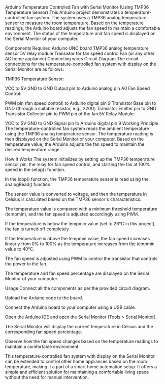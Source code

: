 Arduino Temperature Controlled Fan with Serial Monitor (Using TMP36 Temperature Sensor)
This Arduino project demonstrates a temperature-controlled fan system. The system uses a TMP36 analog temperature sensor to measure the room temperature. Based on the temperature readings, the Arduino board adjusts the fan speed to maintain a comfortable environment. The status of the temperature and fan speed is displayed on the Serial Monitor of your computer.

Components Required
Arduino UNO board
TMP36 analog temperature sensor
5V relay module
Transistor for fan speed control
Fan (or any other AC home appliance)
Connecting wires
Circuit Diagram
The circuit connections for the temperature-controlled fan system with display on the Serial Monitor are as follows:

TMP36 Temperature Sensor:

VCC to 5V
GND to GND
Output pin to Arduino analog pin A0
Fan Speed Control:

PWM pin (fan speed control) to Arduino digital pin 9
Transistor Base pin to GND (through a suitable resistor, e.g., 220Ω)
Transistor Emitter pin to GND
Transistor Collector pin to PWM pin of the fan
5V Relay Module:

VCC to 5V
GND to GND
Signal pin to Arduino digital pin 9
Working Principle
The temperature-controlled fan system reads the ambient temperature using the TMP36 analog temperature sensor. The temperature reading is then displayed on the Serial Monitor of your computer. Based on the temperature value, the Arduino adjusts the fan speed to maintain the desired temperature range.

How It Works
The system initializes by setting up the TMP36 temperature sensor pin, the relay for fan speed control, and starting the fan at 100% speed in the setup() function.

In the loop() function, the TMP36 temperature sensor is read using the analogRead() function.

The sensor value is converted to voltage, and then the temperature in Celsius is calculated based on the TMP36 sensor's characteristics.

The temperature value is compared with a minimum threshold temperature (tempmin), and the fan speed is adjusted accordingly using PWM.

If the temperature is below the tempmin value (set to 26°C in this project), the fan is turned off completely.

If the temperature is above the tempmin value, the fan speed increases linearly from 0% to 100% as the temperature increases from the tempmin value to 40°C.

The fan speed is adjusted using PWM to control the transistor that controls the power to the fan.

The temperature and fan speed percentage are displayed on the Serial Monitor of your computer.

Usage
Connect all the components as per the provided circuit diagram.

Upload the Arduino code to the board.

Connect the Arduino board to your computer using a USB cable.

Open the Arduino IDE and open the Serial Monitor (Tools > Serial Monitor).

The Serial Monitor will display the current temperature in Celsius and the corresponding fan speed percentage.

Observe how the fan speed changes based on the temperature readings to maintain a comfortable environment.

This temperature-controlled fan system with display on the Serial Monitor can be extended to control other home appliances based on the room temperature, making it a part of a smart home automation setup. It offers a simple and efficient solution for maintaining a comfortable living space without the need for manual intervention.